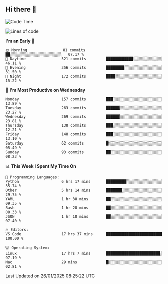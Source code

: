 ## Hi there 👋

<!--
**Wangmerlyn/Wangmerlyn** is a ✨ _special_ ✨ repository because its `README.md` (this file) appears on your GitHub profile.

Here are some ideas to get you started:

- 🔭 I’m currently working on ...
- 🌱 I’m currently learning ...
- 👯 I’m looking to collaborate on ...
- 🤔 I’m looking for help with ...
- 💬 Ask me about ...
- 📫 How to reach me: ...
- 😄 Pronouns: ...
- ⚡ Fun fact: ...
-->
<!--START_SECTION:waka-->
![Code Time](http://img.shields.io/badge/Code%20Time-32%20hrs%2048%20mins-blue)

![Lines of code](https://img.shields.io/badge/From%20Hello%20World%20I%27ve%20Written-8.2%20million%20lines%20of%20code-blue)

**I'm an Early 🐤** 

```text
🌞 Morning                81 commits          ██░░░░░░░░░░░░░░░░░░░░░░░   07.17 % 
🌆 Daytime                521 commits         ████████████░░░░░░░░░░░░░   46.11 % 
🌃 Evening                356 commits         ████████░░░░░░░░░░░░░░░░░   31.50 % 
🌙 Night                  172 commits         ████░░░░░░░░░░░░░░░░░░░░░   15.22 % 
```
📅 **I'm Most Productive on Wednesday** 

```text
Monday                   157 commits         ███░░░░░░░░░░░░░░░░░░░░░░   13.89 % 
Tuesday                  263 commits         ██████░░░░░░░░░░░░░░░░░░░   23.27 % 
Wednesday                269 commits         ██████░░░░░░░░░░░░░░░░░░░   23.81 % 
Thursday                 138 commits         ███░░░░░░░░░░░░░░░░░░░░░░   12.21 % 
Friday                   148 commits         ███░░░░░░░░░░░░░░░░░░░░░░   13.10 % 
Saturday                 62 commits          █░░░░░░░░░░░░░░░░░░░░░░░░   05.49 % 
Sunday                   93 commits          ██░░░░░░░░░░░░░░░░░░░░░░░   08.23 % 
```


📊 **This Week I Spent My Time On** 

```text
💬 Programming Languages: 
Python                   6 hrs 17 mins       █████████░░░░░░░░░░░░░░░░   35.74 % 
Other                    5 hrs 14 mins       ███████░░░░░░░░░░░░░░░░░░   29.75 % 
YAML                     1 hr 38 mins        ██░░░░░░░░░░░░░░░░░░░░░░░   09.35 % 
Bash                     1 hr 28 mins        ██░░░░░░░░░░░░░░░░░░░░░░░   08.33 % 
JSON                     1 hr 18 mins        ██░░░░░░░░░░░░░░░░░░░░░░░   07.40 % 

🔥 Editors: 
VS Code                  17 hrs 37 mins      █████████████████████████   100.00 % 

💻 Operating System: 
Linux                    17 hrs 7 mins       ████████████████████████░   97.19 % 
Mac                      29 mins             █░░░░░░░░░░░░░░░░░░░░░░░░   02.81 % 
```


 Last Updated on 26/01/2025 08:25:22 UTC
<!--END_SECTION:waka-->
